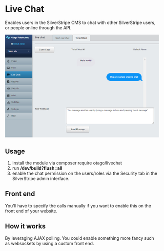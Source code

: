 # Live Chat

Enables users in the SilverStripe CMS to chat with other SilverStripe users,
or people online through the API.

![What the chat system looks like in the CMS](/images/messagewindow.png "CMS view of the Live Chat module")


## Usage

1. Install the module via composer require otago/livechat
2. run **/dev/build?flush=all**
3. enable the chat permission on the users/roles via the Security tab in the SilverStripe admin interface.


## Front end

You'll have to specify the calls manually if you want to enable this on the front 
end of your website. 


## How it works

By leveraging AJAX polling. You could enable something more fancy such as websockets
by using a custom front end. 